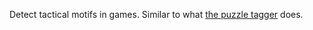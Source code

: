 Detect tactical motifs in games.
Similar to what [the puzzle tagger](https://github.com/ornicar/lichess-puzzler/blob/master/tagger/cook.py) does.
